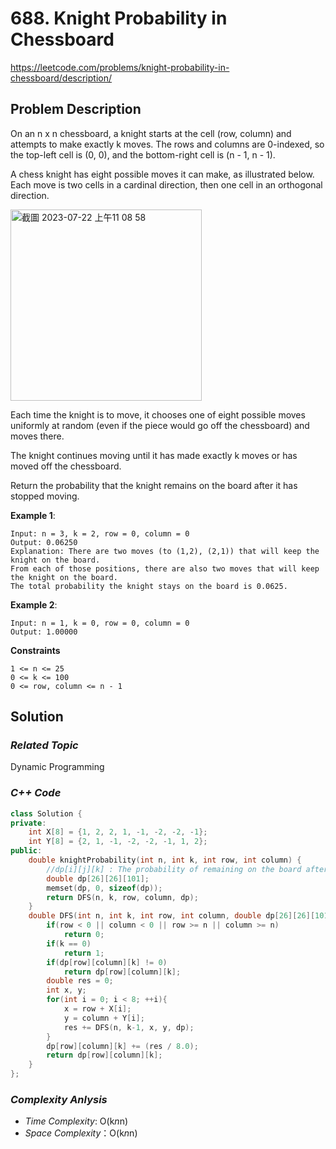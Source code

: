 # 688. Knight Probability in Chessboard
https://leetcode.com/problems/knight-probability-in-chessboard/description/

## Problem Description

On an n x n chessboard, a knight starts at the cell (row, column) and attempts to make exactly k moves. The rows and columns are 0-indexed, so the top-left cell is (0, 0), and the bottom-right cell is (n - 1, n - 1).

A chess knight has eight possible moves it can make, as illustrated below. Each move is two cells in a cardinal direction, then one cell in an orthogonal direction.

<img width="306" alt="截圖 2023-07-22 上午11 08 58" src="https://github.com/Eddiecc06/LeetCode/assets/18256877/7a619b7b-dade-4a30-a464-6edb0b0b007b">

Each time the knight is to move, it chooses one of eight possible moves uniformly at random (even if the piece would go off the chessboard) and moves there.

The knight continues moving until it has made exactly k moves or has moved off the chessboard.

Return the probability that the knight remains on the board after it has stopped moving.


**Example 1**:
```
Input: n = 3, k = 2, row = 0, column = 0
Output: 0.06250
Explanation: There are two moves (to (1,2), (2,1)) that will keep the knight on the board.
From each of those positions, there are also two moves that will keep the knight on the board.
The total probability the knight stays on the board is 0.0625.
```
**Example 2**:
```
Input: n = 1, k = 0, row = 0, column = 0
Output: 1.00000
```

**Constraints**
```
1 <= n <= 25
0 <= k <= 100
0 <= row, column <= n - 1
```

## Solution

### _Related Topic_
   Dynamic Programming

### _C++ Code_
```cpp
class Solution {
private:
    int X[8] = {1, 2, 2, 1, -1, -2, -2, -1};
    int Y[8] = {2, 1, -1, -2, -2, -1, 1, 2};
public:
    double knightProbability(int n, int k, int row, int column) {
        //dp[i][j][k] : The probability of remaining on the board after moving "k", started from position[i][j]
        double dp[26][26][101];
        memset(dp, 0, sizeof(dp));
        return DFS(n, k, row, column, dp);
    }
    double DFS(int n, int k, int row, int column, double dp[26][26][101]){
        if(row < 0 || column < 0 || row >= n || column >= n)
            return 0;
        if(k == 0)
            return 1;
        if(dp[row][column][k] != 0)
            return dp[row][column][k];
        double res = 0;
        int x, y;
        for(int i = 0; i < 8; ++i){
            x = row + X[i];
            y = column + Y[i];
            res += DFS(n, k-1, x, y, dp);
        }
        dp[row][column][k] += (res / 8.0);
        return dp[row][column][k];
    }
};
```

### _Complexity Anlysis_
- _Time Complexity_: O(k*n*n)
- _Space Complexity_：O(k*n*n)
